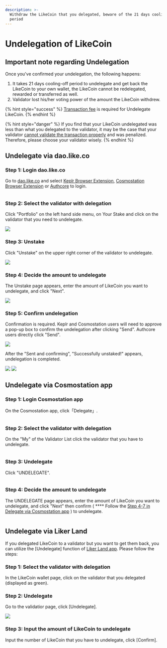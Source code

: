 ```yaml
---
description: >-
  Withdraw the LikeCoin that you delegated, beware of the 21 days cooling-off
  period
---
```


# Undelegation of LikeCoin

## Important note **regarding Undelegation**

Once you've confirmed your undelegation, the following happens:

1. It takes 21 days cooling-off period to undelegate and get back the LikeCoin to your own wallet, the LikeCoin cannot be redelegated, rewarded or transferred as well.
2. Validator lost his/her voting power of the amount the LikeCoin withdrew.

{% hint style="success" %}
[Transaction fee](../wallet/transaction-fee.md) is required for ‌Undelegate LikeCoin.
{% endhint %}

{% hint style="danger" %}
If you find that your LikeCoin undelegated was less than what you delegated to the validator, it may be the case that your validator [cannot validate the transaction properly](../../user-guide/background.md#9e68) and was penalized. Therefore, please choose your validator wisely.
{% endhint %}

## **Undelegate via dao.like.co**

### Step 1: Login dao.like.co

Go to [dao.like.co](https://dao.like.co/) and select [Keplr Browser Extension](../wallet/keplr/), [Cosmostation Browser Extension](../wallet/cosmostation/) or [Authcore](../../user-guide/liker-id/register/) to login.

<figure><img src="../../.gitbook/assets/Civic Liker Web 3-01.png" alt=""><figcaption></figcaption></figure>

### **Step 2: Select the validator with delegation**

Click "Portfolio" on the left hand side menu, on Your Stake and click on the validator that you need to undelegate.

![](<../../.gitbook/assets/dao.like.co unstake 01.png>)

### **Step 3: Unstake**

Click "Unstake" on the upper right corner of the validator to undelegate.

![](<../../.gitbook/assets/dao.like.co unstake 02.png>)

### Step 4: Decide the amount to undelegate

The Unstake page appears, enter the amount of LikeCoin you want to undelegate, and click "Next".

![](<../../.gitbook/assets/dao.like.co unstake 03.png>)

### Step 5: Confirm undelegation

Confirmation is required. Keplr and Cosmostation users will need to approve a pop-up box to confirm the undelegation after clicking "Send". Authcore users directly click "Send".

![](<../../.gitbook/assets/dao.like.co unstake 04.png>)

After the "Sent and confirming", "Successfully unstaked!" appears, undelegation is completed.

![](<../../.gitbook/assets/dao.like.co unstake 05.png>) ![](<../../.gitbook/assets/dao.like.co unstake 06.png>)

## **Undelegate via Cosmostation app**

### Step 1: Login Cosmostation app

On the Cosmostation app, click「Delegate」.

<figure><img src="../../.gitbook/assets/Cosmostation mobile delegate 1.png" alt=""><figcaption></figcaption></figure>

### Step 2: Select the validator with delegation

On the "My" of the Validator List click the validator that you have to undelegate.

<figure><img src="../../.gitbook/assets/Cosmostation mobile undelegate 1.png" alt=""><figcaption></figcaption></figure>

### Step 3: Undelegate

Click "UNDELEGATE".

<figure><img src="../../.gitbook/assets/Cosmostation mobile undelegate 2.png" alt=""><figcaption></figcaption></figure>

### Step 4: Decide the amount to undelegate

The UNDELEGATE page appears, enter the amount of LikeCoin you want to undelegate, and click "Next" then confirm ( **** Follow the [Step 4-7 in Delegate via Cosmostation app](delegation-of-likecoin.md#step-4-decide-the-amount-to-delegate-1) ) to undelegate.

<figure><img src="../../.gitbook/assets/Cosmostation mobile undelegate 3.png" alt=""><figcaption></figcaption></figure>

## **Undelegate via Liker Land**

If you delegated LikeCoin to a validator but you want to get them back, you can utilize the \[Undelegate] function of [Liker Land app](https://liker.land/getapp). Please follow the steps:

### **Step 1: Select the validator with delegation**

In the LikeCoin wallet page, click on the validator that you delegated (displayed as green).

### Step 2: Undelegate

Go to the validatior page, click \[Undelegate].

![](../../.gitbook/assets/undelegation-en.png)

### **Step 3: Input the amount of LikeCoin to undelegate**

Input the number of LikeCoin that you have to undelegate, click \[Confirm].
